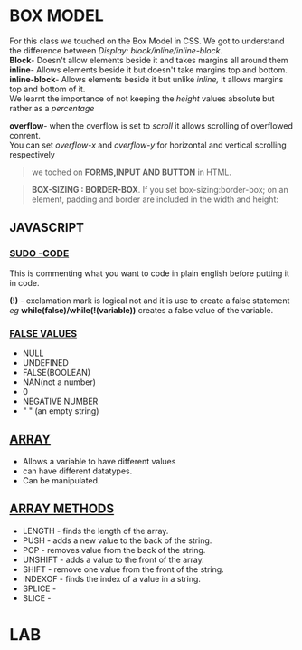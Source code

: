 # BOX MODEL
For this class we touched on the Box Model in CSS. We got to understand the difference between _Display: block/inline/inline-block_.  
**Block**- Doesn't allow elements beside it and takes margins all around them  
**inline**- Allows elements beside it but doesn't take margins top and bottom.  
**inline-block**- Allows elements beside it but unlike _inline,_ it allows margins top and bottom of it.  
We learnt the importance of not keeping the _height_ values absolute but rather as a *percentage*  

**overflow**- when the overflow is set to _scroll_ it allows scrolling of overflowed conrent.  
You can set _overflow-x_ and _overflow-y_ for horizontal and vertical scrolling respectively

> we toched on  **FORMS,INPUT AND BUTTON** in HTML.    

> **BOX-SIZING : BORDER-BOX**. If you set box-sizing:border-box; on an element, padding and border are included in the width and height:  

## JAVASCRIPT  
### <u>  SUDO -CODE  </u>
This is commenting what you want to code in plain english before putting it in code.  

**(!)** -  exclamation mark is logical not and it is use to create a false statement _eg_ **while(false)/while(!(variable))** creates a false value of the variable.

### <u>FALSE VALUES</u> ###  
- NULL
- UNDEFINED
- FALSE(BOOLEAN)
- NAN(not a number)
- 0
- NEGATIVE NUMBER
- " " (an empty string)  

## <u>ARRAY</u>
  - Allows a variable to have different values  
  - can have different datatypes.  
  - Can be manipulated.  
  ## <u>ARRAY METHODS</u>  
  - LENGTH - finds the length of the array.  
  - PUSH - adds a new value to the back of the string.  
  - POP - removes value from the back of the string.
  - UNSHIFT - adds a value to the front of the array.  
  - SHIFT - remove one value from the front of the string.  
  - INDEXOF - finds the index of a value in a string.  
  - SPLICE - 
  - SLICE - 

  # LAB  
    